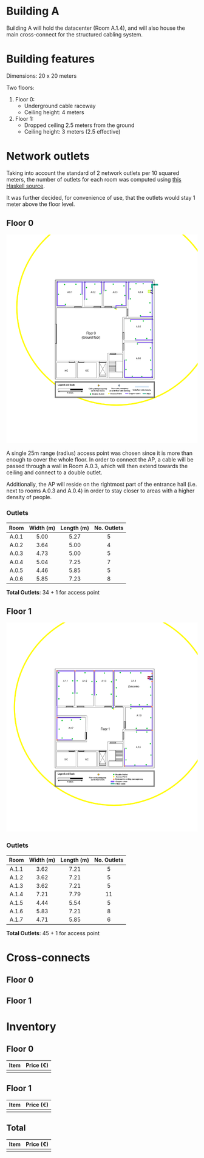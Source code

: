 Building A
==========

Building A will hold the datacenter (Room A.1.4), and will also house the main cross-connect
for the structured cabling system.

# Building features

Dimensions: 20 x 20 meters

Two floors:
1. Floor 0:
    - Underground cable raceway
    - Ceiling height: 4 meters
2. Floor 1:
    - Dropped ceiling 2.5 meters from the ground
    - Ceiling height: 3 meters (2.5 effective)


# Network outlets

Taking into account the standard of 2 network outlets per 10 squared meters,
the number of outlets for each room was computed using [this Haskell source](./Outlets.hs).

It was further decided, for convenience of use, that the outlets would stay
1 meter above the floor level.

## Floor 0

![floor blueprint](./floor0.png)

A single 25m range (radius) access point was chosen since it is more than enough
to cover the whole floor. In order to connect the AP, a cable will be passed through
a wall in Room A.0.3, which will then extend towards the ceiling and connect to a
double outlet.

Additionally, the AP will reside on the rightmost part of the entrance hall
(i.e. next to rooms A.0.3 and A.0.4) in order to stay closer to areas with a
higher density of people.

### Outlets

| Room  | Width (m) | Length (m)    | No. Outlets   |
|:-----:|:---------:|:-------------:|:-------------:|
| A.0.1 | 5.00      | 5.27          | 5             |
| A.0.2 | 3.64      | 5.00          | 4             |
| A.0.3 | 4.73      | 5.00          | 5             |
| A.0.4 | 5.04      | 7.25          | 7             |
| A.0.5 | 4.46      | 5.85          | 5             |
| A.0.6 | 5.85      | 7.23          | 8             |

**Total Outlets**: 34 + 1 for access point

## Floor 1

![floor blueprint](./floor1.png)

<!--TODO: same idea as floor 0 -->

### Outlets

| Room  | Width (m) | Length (m)    | No. Outlets   |
|:-----:|:---------:|:-------------:|:-------------:|
| A.1.1 | 3.62      | 7.21          | 5             |
| A.1.2 | 3.62      | 7.21          | 5             |
| A.1.3 | 3.62      | 7.21          | 5             |
| A.1.4 | 7.21      | 7.79          | 11            |
| A.1.5 | 4.44      | 5.54          | 5             |
| A.1.6 | 5.83      | 7.21          | 8             |
| A.1.7 | 4.71      | 5.85          | 6             |

**Total Outlets**: 45 + 1 for access point


# Cross-connects

## Floor 0

<!-- TODO: IC -->

## Floor 1

<!-- TODO: MC -->


# Inventory

## Floor 0

| Item              | Price (€)         |
|:-----------------:|:-----------------:|
|                   |                   |


## Floor 1

| Item              | Price (€)         |
|:-----------------:|:-----------------:|
|                   |                   |


## Total

| Item              | Price (€)         |
|:-----------------:|:-----------------:|
|                   |                   |

